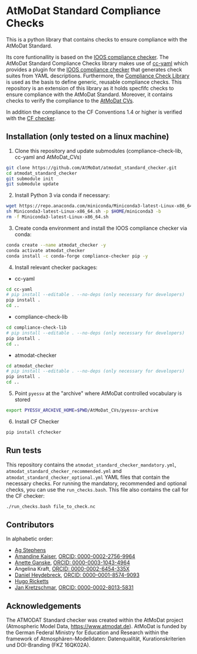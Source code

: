 # AtMoDat Standard Compliance Checks

This is a python library that contains checks to ensure compliance with the AtMoDat Standard.

Its core funtionallity is based on the [IOOS compliance checker](https://github.com/ioos/compliance-checker). The AtMoDat Standard Compliance Checks library makes use of [cc-yaml](https://github.com/cedadev/cc-yaml) which provides a plugin for the [IOOS compliance checker](https://github.com/ioos/compliance-checker) that generates check suites from YAML descriptions. Furthermore, the [Compliance Check Library](https://github.com/cedadev/compliance-check-lib) is used as the basis to define generic, reusable compliance checks. This repository is an extension of this library as it holds specfifc checks to ensure compliance with the AtMoDat Standard. Moreover, it contains checks to verify the compliance to the [AtMoDat CVs](https://github.com/AtMoDat/AtMoDat_CVs).

In addition the compliance to the CF Conventions 1.4 or higher is verified with the [CF checker](https://github.com/cedadev/cf-checker).

## Installation (only tested on a linux machine)

1. Clone this repository and update submodules (compliance-check-lib, cc-yaml and AtMoDat_CVs)

```bash
git clone https://github.com/AtMoDat/atmodat_standard_checker.git
cd atmodat_standard_checker
git submodule init
git submodule update
```

2. Install Python 3 via conda if necessary:

```bash
wget https://repo.anaconda.com/miniconda/Miniconda3-latest-Linux-x86_64.sh
sh Miniconda3-latest-Linux-x86_64.sh -p $HOME/miniconda3 -b
rm -f Miniconda3-latest-Linux-x86_64.sh
```

3. Create conda environment and install the IOOS compliance checker via conda:

```bash
conda create --name atmodat_checker -y
conda activate atmodat_checker
conda install -c conda-forge compliance-checker pip -y
```

4. Install relevant checker packages:

- cc-yaml

```bash
cd cc-yaml
# pip install --editable . --no-deps (only necessary for developers)
pip install .
cd ..
```

- compliance-check-lib

```bash
cd compliance-check-lib
# pip install --editable . --no-deps (only necessary for developers)
pip install .
cd ..
```

- atmodat-checker

```bash
cd atmodat_checker
# pip install --editable . --no-deps (only necessary for developers)
pip install .
cd ..
```

5. Point `pyessv` at the "archive" where AtMoDat controlled vocabulary is stored

```bash
export PYESSV_ARCHIVE_HOME=$PWD/AtMoDat_CVs/pyessv-archive
```

6. Install CF Checker

```bash
pip install cfchecker
```

## Run tests

This repository contains the `atmodat_standard_checker_mandatory.yml`, `atmodat_standard_checker_recommended.yml` and  `atmodat_standard_checker_optional.yml` YAML files that contain the necessary checks. For running the mandatory, recommended and optional checks, you can use the `run_checks.bash`. This file also contains the call for the CF checker:

```bash
./run_checks.bash file_to_check.nc
```

## Contributors

In alphabetic order:

- [Ag Stephens](https://github.com/agstephens)
- [Amandine Kaiser](https://github.com/am-kaiser), [ORCID: 0000-0002-2756-9964](https://orcid.org/0000-0002-2756-9964)
- [Anette Ganske](https://github.com/anganske), [ORCID: 0000-0003-1043-4964](https://orcid.org/0000-0003-1043-4964)
- Angelina Kraft, [ORCID: 0000-0002-6454-335X](https://orcid.org/0000-0002-6454-335X)
- [Daniel Heydebreck](https://github.com/neumannd), [ORCID: 0000-0001-8574-9093](https://orcid.org/0000-0001-8574-9093)
- [Hugo Ricketts](https://github.com/gapintheclouds)
- [Jan Kretzschmar](https://github.com/jkretz), [ORCID: 0000-0002-8013-5831](http://orcid.org/0000-0002-8013-5831)


## Acknowledgements

The ATMODAT Standard checker was created within the AtMoDat project (Atmospheric Model Data, <https://www.atmodat.de>). AtMoDat is funded by the German Federal Ministry for Education and Research within the framework of Atmosphären-Modelldaten: Datenqualität, Kurationskriterien und DOI-Branding (FKZ 16QK02A).
